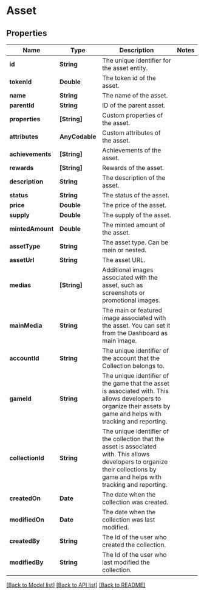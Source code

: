 # Asset

## Properties
Name | Type | Description | Notes
------------ | ------------- | ------------- | -------------
**id** | **String** | The unique identifier for the asset entity. | 
**tokenId** | **Double** | The token id of the asset. | 
**name** | **String** | The name of the asset. | 
**parentId** | **String** | ID of the parent asset. | 
**properties** | **[String]** | Custom properties of the asset. | 
**attributes** | **AnyCodable** | Custom attributes of the asset. | 
**achievements** | **[String]** | Achievements of the asset. | 
**rewards** | **[String]** | Rewards of the asset. | 
**description** | **String** | The description of the asset. | 
**status** | **String** | The status of the asset. | 
**price** | **Double** | The price of the asset. | 
**supply** | **Double** | The supply of the asset. | 
**mintedAmount** | **Double** | The minted amount of the asset. | 
**assetType** | **String** | The asset type. Can be main or nested. | 
**assetUrl** | **String** | The asset URL. | 
**medias** | **[String]** | Additional images associated with the asset, such as screenshots or promotional images. | 
**mainMedia** | **String** | The main or featured image associated with the asset. You can set it from the Dashboard as main image. | 
**accountId** | **String** | The unique identifier of the account that the Collection belongs to. | 
**gameId** | **String** | The unique identifier of the game that the asset is associated with. This allows developers to organize their assets by game and helps with tracking and reporting. | 
**collectionId** | **String** | The unique identifier of the collection that the asset is associated with. This allows developers to organize their collections by game and helps with tracking and reporting. | 
**createdOn** | **Date** | The date when the collection was created. | 
**modifiedOn** | **Date** | The date when the collection was last modified. | 
**createdBy** | **String** | The Id of the user who created the collection. | 
**modifiedBy** | **String** | The Id of the user who last modified the collection. | 

[[Back to Model list]](../README.md#documentation-for-models) [[Back to API list]](../README.md#documentation-for-api-endpoints) [[Back to README]](../README.md)


